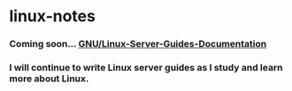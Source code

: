 # linux-notes
### Coming soon... [GNU/Linux-Server-Guides-Documentation](https://dl.dropboxusercontent.com/u/65211911/linuxguides/index.html)
### I will continue to write Linux server guides as I study and learn more about Linux.
